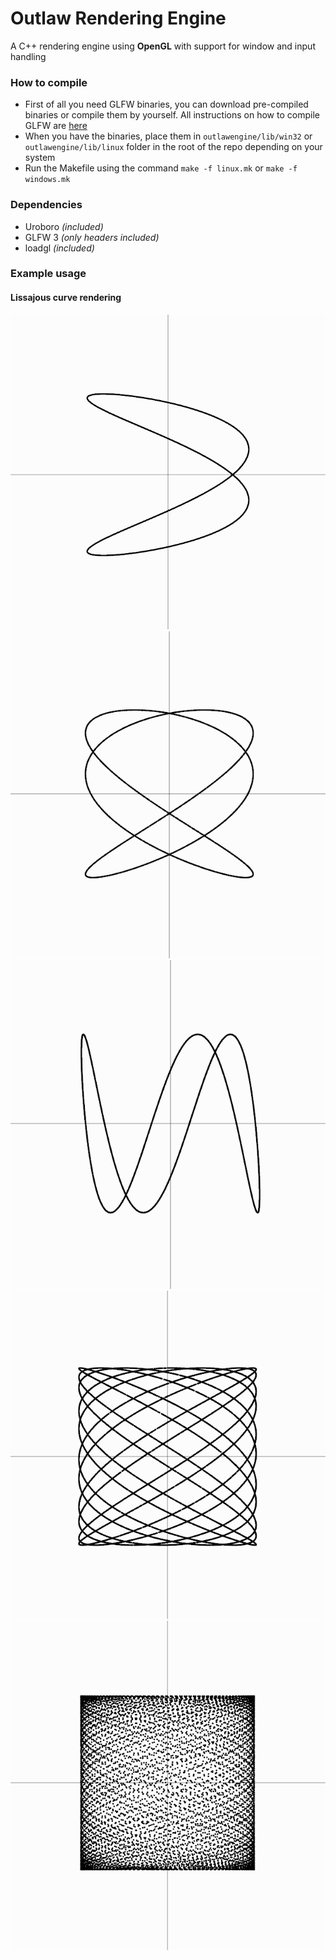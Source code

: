 # Outlaw Rendering Engine

A C++ rendering engine using **OpenGL** with support for window and input handling

### How to compile
* First of all you need GLFW binaries, you can download pre-compiled binaries or compile them by yourself.
All instructions on how to compile GLFW are [here](http://glfw.org)
* When you have the binaries, place them in `outlawengine/lib/win32` or `outlawengine/lib/linux` folder in the root of the repo depending on your system
* Run the Makefile using the command `make -f linux.mk` or `make -f windows.mk`

### Dependencies
* Uroboro _(included)_
* GLFW 3 _(only headers included)_
* loadgl _(included)_

### Example usage

#### Lissajous curve rendering

![Lissajous Curve](https://raw.githubusercontent.com/mattiaisgro/outlawengine/master/test/Lissajous/lissajous_1_2.png)
![Lissajous Curve](https://raw.githubusercontent.com/mattiaisgro/outlawengine/master/test/Lissajous/lissajous_1_3.png)
![Lissajous Curve](https://raw.githubusercontent.com/mattiaisgro/outlawengine/master/test/Lissajous/lissajous_3_1.png)
![Lissajous Curve](https://raw.githubusercontent.com/mattiaisgro/outlawengine/master/test/Lissajous/lissajous_7_11.png)
![Lissajous Curve](https://raw.githubusercontent.com/mattiaisgro/outlawengine/master/test/Lissajous/lissajous_phi.png)

